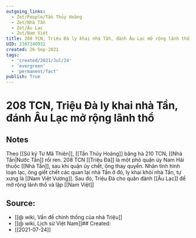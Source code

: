 ```yaml
---
outgoing_links:
  - Zet/People/Tần Thủy Hoàng
  - Zet/Nhà Tần
  - Zet/Âu Lạc
  - Zet/Nam Việt
title: 208 TCN, Triệu Đà ly khai nhà Tần, đánh Âu Lạc mở rộng lãnh thổ
UID: 2107240932
created: 26-Sep-2021
tags:
  - 'created/2021/Jul/24'
  - 'evergreen'
  - 'permanent/fact'
publish: True
---
```

# 208 TCN, Triệu Đà ly khai nhà Tần, đánh Âu Lạc mở rộng lãnh thổ

## Notes
Theo [[Sử ký Tư Mã Thiên]], [[Tần Thủy Hoàng]] băng hà 210 TCN, [[Nhà Tần|Nước Tần]] rối ren. 208 TCN [[Triệu Đà]] là một phó quận úy Nam Hải thuộc [[Nhà Tần]], sau khi quận úy chết, ông thay quyền. Nhân tình hình loạn lạc, ông giết chết các quan lại nhà Tần ở đó, ly khai khỏi nhà Tần, tự xưng là [[Nam Việt Vương]]. Sau đó, Triệu Đà cho quân đánh [[Âu Lạc]] để mở rộng lãnh thổ và lập [[Nam Việt]]

## Source:
- [[@ wiki, Vấn đề chính thống của nhà Triệu]]
- [[@ wiki, Lịch sử Việt Nam]]## Created:
- [[2021-07-24]]
